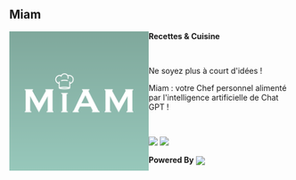 ## Miam

<img src="https://github.com/ad-angelo/miam/blob/main/icon_miam.png?raw=true" width="250" align=left>

**Recettes & Cuisine**

<br/>

Ne soyez plus à court d'idées !

Miam : votre Chef personnel alimenté par l'intelligence artificielle de Chat GPT !

<br/>

<img src="https://upload.wikimedia.org/wikipedia/commons/0/0f/Available_on_the_App_Store_%28black%29_SVG.svg" width="150">  <img src="https://upload.wikimedia.org/wikipedia/commons/7/78/Google_Play_Store_badge_EN.svg" width="150">

**Powered By**
<img src="https://upload.wikimedia.org/wikipedia/commons/4/44/Google-flutter-logo.svg" width="150" align=center>
